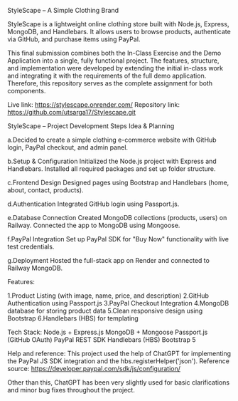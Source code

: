 StyleScape – A Simple Clothing Brand

StyleScape is a lightweight online clothing store built with Node.js, Express, MongoDB, and Handlebars. It allows users to browse products, authenticate via GitHub, and purchase items using PayPal.


This final submission combines both the In-Class Exercise  and the Demo Application into a single, fully functional project. The features, structure, and implementation were developed by extending the initial in-class work and integrating it with the requirements of the full demo application. Therefore, this repository serves as the complete assignment for both components.

Live link: https://stylescape.onrender.com/
Repository link:  https://github.com/utsarga17/Stylescape.git



StyleScape – Project Development Steps
Idea & Planning

a.Decided to create a simple clothing e-commerce website with GitHub login, PayPal checkout, and admin panel.

b.Setup & Configuration
Initialized the Node.js project with Express and Handlebars.
Installed all required packages and set up folder structure.

c.Frontend Design
Designed pages using Bootstrap and Handlebars (home, about, contact, products).

d.Authentication
Integrated GitHub login using Passport.js.

e.Database Connection
Created MongoDB collections (products, users) on Railway.
Connected the app to MongoDB using Mongoose.

f.PayPal Integration
Set up PayPal SDK for "Buy Now" functionality with live test credentials.

g.Deployment
Hosted the full-stack app on Render and connected to Railway MongoDB.



Features:

1.Product Listing (with image, name, price, and description)
2.GitHub Authentication using Passport.js
3.PayPal Checkout Integration
4.MongoDB database for storing product data
5.Clean responsive design using Bootstrap
6.Handlebars (HBS) for templating

Tech Stack:
Node.js + Express.js
MongoDB + Mongoose
Passport.js (GitHub OAuth)
PayPal REST SDK
Handlebars (HBS)
Bootstrap 5

Help and reference:
This project used the help of ChatGPT for implementing the PayPal JS SDK integration and the hbs.registerHelper('json').
Reference source: https://developer.paypal.com/sdk/js/configuration/

Other than this, ChatGPT has been very slightly used for basic clarifications and minor bug fixes throughout the project.
